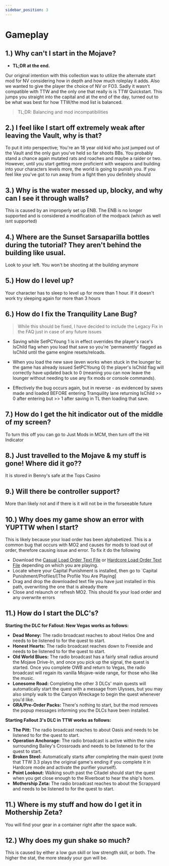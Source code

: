 ```yaml
---
sidebar_position: 3
---
```


# Gameplay

## **1.) Why can't I start in the Mojave?**

- **TL;DR at the end.** 

Our original intention with this collection was to utilize the alternate start mod for NV considering how in depth and how much roleplay it adds. Also we wanted to give the player the choice of NV or FO3. Sadly it wasn't compatible with TTW and the only one that really is is TTW Quickstart. This jumps you straight into the capital and at the end of the day, turned out to be what was best for how TTW/the mod list is balanced.

> TL;DR: Balancing and mod incompatibilities

## **2.) I feel like I start off extremely weak after leaving the Vault, why is that?**

To put it into perspective; You're an 18 year old kid who just jumped out of the Vault and the only gun you've held so far shoots BBs. You probably stand a chance again mutated rats and roaches and maybe a raider or two. However, until you start getting more proficient with weapons and building into your characters levels more, the world is going to punish you. If you feel like you've got to run away from a fight then you definitely should

## **3.) Why is the water messed up, blocky, and why can I see it through walls?**

This is caused by an improperly set up ENB. The ENB is no longer supported and is considered a modification of the modpack (which as well isnt supported)

## **4.) Where are the Sunset Sarsaparilla bottles during the tutorial? They aren't behind the building like usual.**

Look to your left. You won't be shooting at the building anymore

## **5.) How do I level up?**

Your character has to sleep to level up for more than 1 hour. If it doesn't work try sleeping again for more than 3 hours

## **6.) How do I fix the Tranquility Lane Bug?**

> While this should be fixed, I have decided to include the Legacy Fix in the FAQ just in case of any future issues

- Saving while SetPCYoung 1 is in effect overrides the player's race's IsChild flag when you load that save so you're 'permanently' flagged as IsChild until the game engine resets/reloads.

- When you load the new save (even works when stuck in the lounger bc the game has already issued SetPCYoung 0) the player's IsChild flag will correctly have updated back to 0 (meaning you can now leave the lounger without needing to use any fix mods or console commands). 

- Effectively the bug occurs again, but in reverse - as evidenced by saves made and loaded BEFORE entering Tranquility lane returning IsChild >> 0 after entering but >> 1 after saving in TL then loading that save.

## **7.) How do I get the hit indicator out of the middle of my screen?**

To turn this off you can go to Just Mods in MCM, then turn off the Hit Indicator

## **8.)** Just travelled to the Mojave & my stuff is gone! Where did it go??

It is stored in Benny's safe at the Tops Casino

## **9.) Will there be controller support?**

More than likely not and if there is it will not be in the forseeable future

## **10.) Why does my game show an error with YUPTTW when I start?**

This is likely because your load order has been alphabetized. This is a common bug that occurs with MO2 and causes for mods to load out of order, therefore causing issue and error. To fix it do the following

- Download the [Casual Load Order Text File](https://loadorderlibrary.com/lists/capital-punishment-casual-list) or [Hardcore Load Order Text File](https://loadorderlibrary.com/lists/capital-punishment-1122) depending on which you are playing.
- Locate where your Capital Punishment is installed, then go to `Capital Punishment/Profiles/[The Profile You Are Playing]
- Drag and drop the downloaded text file you have just installed in this path, overwriting the one that is already there
- Close and relaunch or refresh MO2. This should fix your load order and any overwrite errors

## **11.) How do I start the DLC's?**

__**Starting the DLC for Fallout: New Vegas works as follows:**__
- **Dead Money:** The radio broadcast reaches to about Helios One and needs to be listened to for the quest to start.
- **Honest Hearts:** The radio broadcast reaches down to Freeside and needs to be listened to for the quest to start.
- **Old World Blues:** The radio broadcast has a fairly small radius around the Mojave Drive-In, and once you pick up the signal, the quest is started. Once you complete OWB and return to Vegas, the radio broadcast will regain its vanilla Mojave-wide range, for those who like the music.
- **Lonesome Road:** Completing the other 3 DLCs' main quests will automatically start the quest with a message from Ulysses, but you may also simply walk to the Canyon Wreckage to begin the quest whenever you'd like.
- **GRA/Pre-Order Packs:** There's nothing to start, but the mod removes the popup messages informing you the DLCs have been installed.

__**Starting Fallout 3's DLC in TTW works as follows:**__
- **The Pitt:** The radio broadcast reaches to about Oasis and needs to be listened to for the quest to start.
- **Operation Anchorage:** The radio broadcast is active within the ruins surrounding Bailey's Crossroads and needs to be listened to for the quest to start.
- **Broken Steel:** Automatically starts after completing the main quest (note that TTW 3.3 plays the original game's ending if you complete it in Hardcore mode and activate the purifier yourself).
- **Point Lookout:** Walking south past the Citadel should start the quest when you get close enough to the Riverboat to hear the ship's horn.
- **Mothership Zeta:** The radio broadcast reaches to about the Scrapyard and needs to be listened to for the quest to start.

## **11.) Where is my stuff and how do I get it in Mothership Zeta?**
You will find your gear in a container right after the space walk.

## **12.) Why does my gun shake so much?**
This is caused by either a low gun skill or low strength skill, or both. The higher the stat, the more steady your gun will be. 
